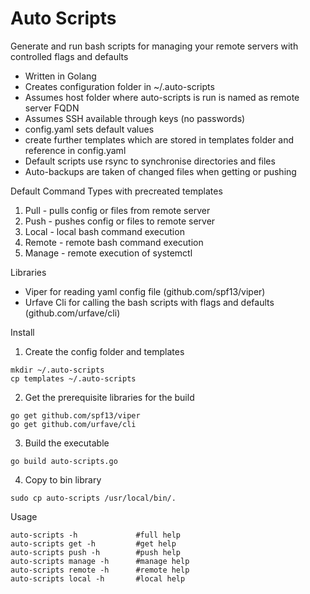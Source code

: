 # Auto Scripts

Generate and run bash scripts for managing your remote servers with controlled flags and defaults
* Written in Golang
* Creates configuration folder in ~/.auto-scripts
* Assumes host folder where auto-scripts is run is named as remote server FQDN
* Assumes SSH available through keys (no passwords)
* config.yaml sets default values
* create further templates which are stored in templates folder and reference in config.yaml
* Default scripts use rsync to synchronise directories and files
* Auto-backups are taken of changed files when getting or pushing

Default Command Types with precreated templates
1. Pull - pulls config or files from remote server
2. Push - pushes config or files to remote server
3. Local - local bash command execution
4. Remote - remote bash command execution
5. Manage - remote execution of systemctl

Libraries
* Viper for reading yaml config file (github.com/spf13/viper)
* Urfave Cli for calling the bash scripts with flags and defaults (github.com/urfave/cli)

Install
1. Create the config folder and templates
```
mkdir ~/.auto-scripts
cp templates ~/.auto-scripts
```
2. Get the prerequisite libraries for the build
```
go get github.com/spf13/viper
go get github.com/urfave/cli
```
3. Build the executable
```
go build auto-scripts.go
```
4. Copy to bin library
```
sudo cp auto-scripts /usr/local/bin/.
```

Usage
```
auto-scripts -h             #full help
auto-scripts get -h         #get help
auto-scripts push -h        #push help
auto-scripts manage -h      #manage help
auto-scripts remote -h      #remote help
auto-scripts local -h       #local help
```
